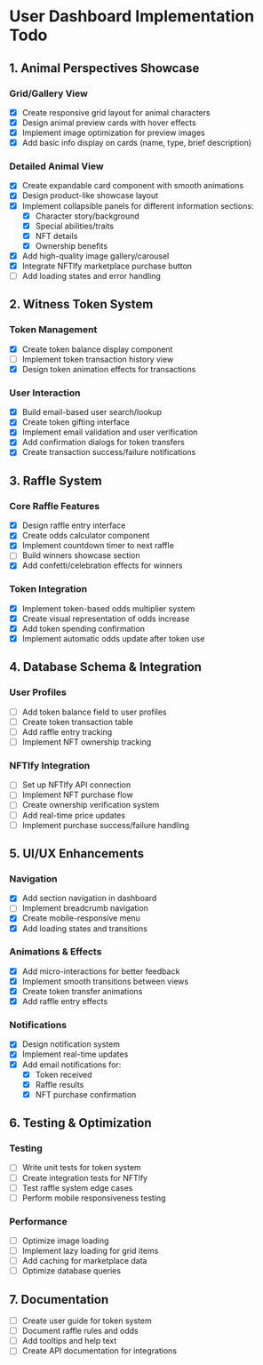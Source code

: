 # User Dashboard Implementation Todo

## 1. Animal Perspectives Showcase

### Grid/Gallery View
- [x] Create responsive grid layout for animal characters
- [x] Design animal preview cards with hover effects
- [x] Implement image optimization for preview images
- [x] Add basic info display on cards (name, type, brief description)

### Detailed Animal View
- [x] Create expandable card component with smooth animations
- [x] Design product-like showcase layout
- [x] Implement collapsible panels for different information sections:
  - [x] Character story/background
  - [x] Special abilities/traits
  - [x] NFT details
  - [x] Ownership benefits
- [x] Add high-quality image gallery/carousel
- [x] Integrate NFTlfy marketplace purchase button
- [ ] Add loading states and error handling

## 2. Witness Token System

### Token Management
- [x] Create token balance display component
- [ ] Implement token transaction history view
- [x] Design token animation effects for transactions

### User Interaction
- [x] Build email-based user search/lookup
- [x] Create token gifting interface
- [x] Implement email validation and user verification
- [x] Add confirmation dialogs for token transfers
- [x] Create transaction success/failure notifications

## 3. Raffle System

### Core Raffle Features
- [x] Design raffle entry interface
- [x] Create odds calculator component
- [x] Implement countdown timer to next raffle
- [ ] Build winners showcase section
- [x] Add confetti/celebration effects for winners

### Token Integration
- [x] Implement token-based odds multiplier system
- [x] Create visual representation of odds increase
- [x] Add token spending confirmation
- [x] Implement automatic odds update after token use

## 4. Database Schema & Integration

### User Profiles
- [ ] Add token balance field to user profiles
- [ ] Create token transaction table
- [ ] Add raffle entry tracking
- [ ] Implement NFT ownership tracking

### NFTlfy Integration
- [ ] Set up NFTlfy API connection
- [ ] Implement NFT purchase flow
- [ ] Create ownership verification system
- [ ] Add real-time price updates
- [ ] Implement purchase success/failure handling

## 5. UI/UX Enhancements

### Navigation
- [x] Add section navigation in dashboard
- [ ] Implement breadcrumb navigation
- [x] Create mobile-responsive menu
- [x] Add loading states and transitions

### Animations & Effects
- [x] Add micro-interactions for better feedback
- [x] Implement smooth transitions between views
- [x] Create token transfer animations
- [x] Add raffle entry effects

### Notifications
- [x] Design notification system
- [x] Implement real-time updates
- [x] Add email notifications for:
  - [x] Token received
  - [x] Raffle results
  - [x] NFT purchase confirmation

## 6. Testing & Optimization

### Testing
- [ ] Write unit tests for token system
- [ ] Create integration tests for NFTlfy
- [ ] Test raffle system edge cases
- [ ] Perform mobile responsiveness testing

### Performance
- [ ] Optimize image loading
- [ ] Implement lazy loading for grid items
- [ ] Add caching for marketplace data
- [ ] Optimize database queries

## 7. Documentation

- [ ] Create user guide for token system
- [ ] Document raffle rules and odds
- [ ] Add tooltips and help text
- [ ] Create API documentation for integrations
